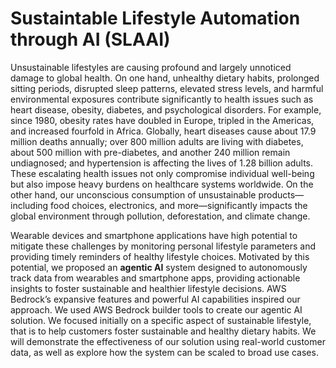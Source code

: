 # Sustaintable Lifestyle Automation through AI (SLAAI)

Unsustainable lifestyles are causing profound and largely unnoticed damage to global health. On one hand, unhealthy dietary habits, prolonged sitting periods, disrupted sleep patterns, elevated stress levels, and harmful environmental exposures contribute significantly to health issues such as heart disease, obesity, diabetes, and psychological disorders. For example, since 1980, obesity rates have doubled in Europe, tripled in the Americas, and increased fourfold in Africa. Globally, heart diseases cause about 17.9 million deaths annually; over 800 million adults are living with diabetes, about 500 million with pre-diabetes, and another 240 million remain undiagnosed; and hypertension is affecting the lives of 1.28 billion adults. These escalating health issues not only compromise individual well-being but also impose heavy burdens on healthcare systems worldwide. On the other hand, our unconscious consumption of unsustainable products—including food choices, electronics, and more—significantly impacts the global environment through pollution, deforestation, and climate change.

Wearable devices and smartphone applications have high potential to mitigate these challenges by monitoring personal lifestyle parameters and providing timely reminders of healthy lifestyle choices. Motivated by this potential, we proposed an **agentic AI** system designed to autonomously track data from wearables and smartphone apps, providing actionable insights to foster sustainable and healthier lifestyle decisions. AWS Bedrock’s expansive features and powerful AI capabilities inspired our approach. We used AWS Bedrock builder tools to create our agentic AI solution. We focused initially on a specific aspect of sustainable lifestyle, that is to help customers foster sustainable and healthy dietary habits. We will demonstrate the effectiveness of our solution using real-world customer data, as well as explore how the system can be scaled to broad use cases.
